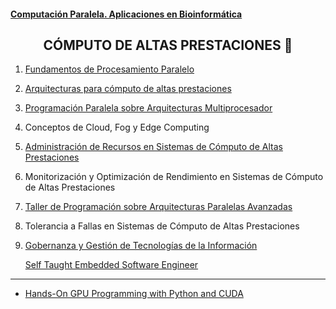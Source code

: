 #### [Computación Paralela. Aplicaciones en Bioinformática](./ComputacionParalelaAppBioinformatica/README.md)

<h2 align="center"> CÓMPUTO DE ALTAS PRESTACIONES </b> 💛</h2>


  1) [Fundamentos de Procesamiento Paralelo](./FundamentosProcesamientoParalelo)
  2) [Arquitecturas para cómputo de altas prestaciones](./ArquitecturasComputoAltasPrestaciones)
  3) [Programación Paralela sobre Arquitecturas Multiprocesador](./ProgramacionParalelaArquitecturasMultiprocesado)
  4) Conceptos de Cloud, Fog y Edge Computing
  5) [Administración de Recursos en Sistemas de Cómputo de Altas Prestaciones](./AdministracionRecursosSistemasAltasPrestaciones)
  6) Monitorización y Optimización de Rendimiento en Sistemas de Cómputo de Altas Prestaciones
  7) [Taller de Programación sobre Arquitecturas Paralelas Avanzadas](./TallerProgArquitecturasParalelas)
  8) Tolerancia a Fallas en Sistemas de Cómputo de Altas Prestaciones
  9) [Gobernanza y Gestión de Tecnologías de la Información](./Gobernanza_Gestion_Tecnologias_de_la_Informacion)



     [Self Taught Embedded Software Engineer](https://github.com/FernandoFH/Embedded.Systems.Playground)

--- 
- [Hands-On GPU Programming with Python and CUDA](https://github.com/PacktPublishing/Hands-On-GPU-Programming-with-Python-and-CUDA)
